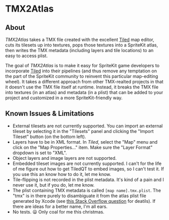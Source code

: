 # TMX2Atlas

## About
*TMX2Atlas* takes a TMX file created with the excellent [Tiled][1] map editor, cuts its tilesets up into textures, pops those textures into a SpriteKit atlas, then writes the TMX metadata (including layers and tile locations) to an easy to access plist.

The goal of *TMX2Atlas* is to make it easy for SpriteKit game developers to incorporate [Tiled][1] into their pipelines (and thus remove any temptation on the part of the SpriteKit community to reinvent this particular map-editing wheel). It takes a different approach from other TMX-realted projects in that it doesn't use the TMX file itself at runtime. Instead, it breaks the TMX file into textures (in an atlas) and metadata (in a plist) that can be added to your project and customized in a more SpriteKit-friendly way.

[1]: http://www.mapeditor.org
[2]: http://koboldkit.com


## Known Issues & Limitations
* External tilesets are not currently supported. You can import an external tileset by selecting it in the "Tilesets" panel and clicking the "Import Tileset" button (on the bottom left).
* Layers have to be in XML format. In *Tiled*, select the "Map" menu and click on the "Map Properties…" item. Make sure the "Layer Format" dropdown is set to "XML".
* Object layers and image layers are not supported.
* Embedded tileset images are not currently supported. I can't for the life of me figure out how to get TiledQT to embed images, so I can't test it. If you use this an know how to do it, let me know.
* Tile-flipping is not recorded in the plist metadata. It's kind of a pain and I never use it, but if you do, let me know.
* The plist containing TMX metadata is called `[map name].tmx.plist`. The "tmx" is in there purely to disambiguate it from the atlas plist file generated by Xcode (see [this Stack Overflow question](http://stackoverflow.com/questions/20851682/atlaswithname-throws-unsupported-texture-atlas-format-exception) for deatils). If there are ideas for a better name, I'm all ears.
* No tests. :frowning: Only coal for me this christmas.
